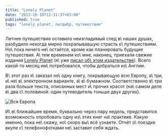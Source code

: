 ```yaml
---
title: "Lonely Planet"
date: "2013-10-18T12:31:37+03:00"
published: true
tags: "lonely planet, лытдыбр, путешествие"
---
```


Летнее путешествие оставило неизгладимый след в\ наших душах, разбудило некогда мирно похрапывавшую страсть
к\ путешествиям. Но\ пока ничего не\ остаётся, кроме как планировать будущие путешествия. А\ тем временем ко\ мне,
наконец, приехали свежие издания [Lonely Planet][lonely-planet] (я\ уже [писал об\ этом издательстве][post]). Всего
какой-то месяц им\ потребовался, чтобы добраться из\ Англии.

В\ этот раз я\ заказал не\ одну книгу, покрывающую всю Европу, а\ три, и\ не\ в\ электронном варианте, а\ в\ бумажном.
Соответственно в\ три раза больше текста, описанных мест и\ прочих красот (на\ самом деле в\ два с\ половиной: один
путеводитель тоньше двух других).

![Вся Европа](/images/photos/lonely-planet.jpg "Вся Европа")

И\ в\ ближайшее время, буквально через пару недель, представится возможность опробовать одну из\ этих книг на\ практике.
Какую именно, пока не\ скажу, но\ скоро вы\ всё узнаете. Отчёт о\ поездке вкупе с\ телефонофотками не\ заставит себя
ждать.

[lonely-planet]: http://www.lonelyplanet.com/
[post]: http://dikmax.name/post/lonely-planet/
